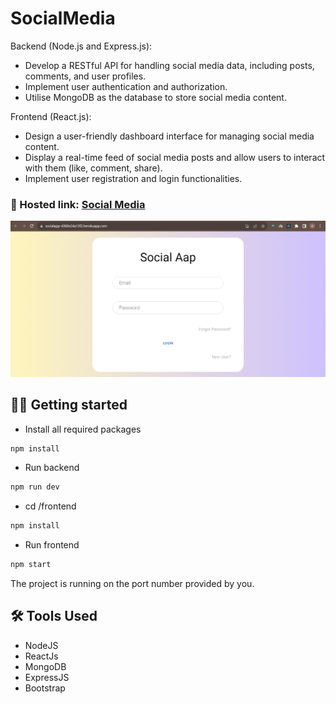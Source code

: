 ﻿# SocialMedia
 
 Backend (Node.js and Express.js):
- Develop a RESTful API for handling social media data, including posts, comments,
and user profiles.
- Implement user authentication and authorization.
- Utilise MongoDB as the database to store social media content.
  
Frontend (React.js):
- Design a user-friendly dashboard interface for managing social media content.
- Display a real-time feed of social media posts and allow users to interact with them
(like, comment, share).
- Implement user registration and login functionalities.
  
 ### 🔗 Hosted link: [Social Media](https://socialapp-4360e24a13f2.herokuapp.com/)

![Login Page](./Images/1.png)


## 🧑‍💻 Getting started

- Install all required packages

```bash
npm install
```
- Run backend
```bash
npm run dev
```

- cd /frontend

```bash
npm install
```
- Run frontend
```bash
npm start
```

The project is running on the port number provided by you.

## 🛠️ Tools Used

- NodeJS
- ReactJs
- MongoDB
- ExpressJS
- Bootstrap



